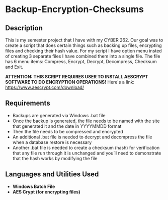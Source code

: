 <h1>Backup-Encryption-Checksums</h1>

<h2>Description</h2>
This is my semester project that I have with my CYBER 262. Our goal was to create a script that does certain things such as backing up files, encrypting files and checking their hash value. For my script I have option menu insted of creating 3 separate files I have combined them into a single file. The file has 6 menu items: Compress, Encrypt, Decrypt, Decompress, Checksum and Exit. 


<b>ATTENTION: THIS SCRIPT REQUIRES USER TO INSTALL AESCRYPT SOFTWARE TO DO ENCRYPTION OPERATIONS!</b>
Here's a link: https://www.aescrypt.com/download/
<h2>Requirements</h2>
 
- Backups are generated via Windows .bat file
- Once the backup is generated, the file needs to be named with the site that generated it and the date in YYYYMMDD format
- Then the file needs to be compressed and encrypted
- An additional .bat file is needed to decrypt and decompress the file when a database restore is necessary
- Another .bat file is needed to create a checksum (hash) for verification that any file run through it is unchanged and you’ll need to demonstrate that the hash works by modifying the file

<h2>Languages and Utilities Used</h2>

- <b>Windows Batch File</b>
- <b>AES Crypt (for encrypting files)</b>

